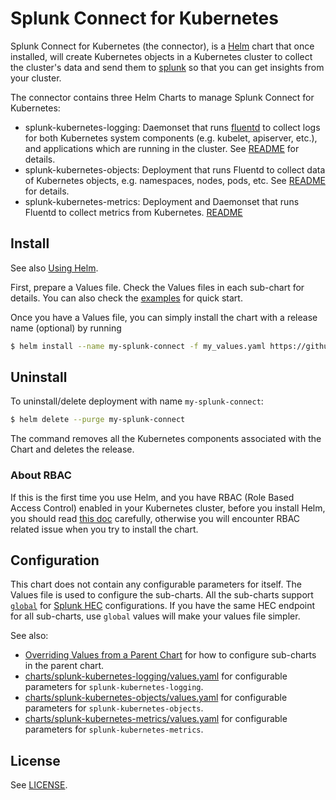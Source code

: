# Splunk Connect for Kubernetes #

Splunk Connect for Kubernetes (the connector), is a [Helm](https://github.com/kubernetes/helm) chart that once installed, will create Kubernetes objects in a Kubernetes cluster to collect the cluster's data and send them to [splunk](https://www.splunk.com/) so that you can get insights from your cluster.

The connector contains three Helm Charts to manage Splunk Connect for Kubernetes:

* splunk-kubernetes-logging: Daemonset that runs [fluentd](https://www.fluentd.org/) to collect logs for both Kubernetes system components (e.g. kubelet, apiserver, etc.), and applications which are running in the cluster. See [README](charts/splunk-kubernetes-logging/README.md) for details.
* splunk-kubernetes-objects: Deployment that runs Fluentd to collect data of Kubernetes objects, e.g. namespaces, nodes, pods, etc. See [README](charts/splunk-kubernetes-objects/README.md) for details.
* splunk-kubernetes-metrics: Deployment and Daemonset that runs Fluentd to collect metrics from Kubernetes. [README](/helm-chart/splunk-kubernetes-metrics/README.md)

## Install ##

See also [Using Helm](https://docs.helm.sh/using_helm/#using-helm).

First, prepare a Values file. Check the Values files in each sub-chart for details. You can also check the [examples](examples) for quick start.

Once you have a Values file, you can simply install the chart with a release name (optional) by running

```bash
$ helm install --name my-splunk-connect -f my_values.yaml https://github.com/splunk/splunk-connect-for-kubernetes/releases/download/1.4.2/splunk-connect-for-kubernetes-1.4.2.tgz
```

## Uninstall ##

To uninstall/delete deployment with name `my-splunk-connect`:

```bash
$ helm delete --purge my-splunk-connect
```

The command removes all the Kubernetes components associated with the Chart and deletes the release.

### About RBAC ###

If this is the first time you use Helm, and you have RBAC (Role Based Access Control) enabled in your Kubernetes cluster, before you install Helm, you should read [this doc](https://docs.helm.sh/using_helm/#role-based-access-control) carefully, otherwise you will encounter RBAC related issue when you try to install the chart.


## Configuration ##

This chart does not contain any configurable parameters for itself. The Values file is used to configure the sub-charts. All the sub-charts support [`global`](https://docs.helm.sh/chart_template_guide/#global-chart-values) for [Splunk HEC](http://docs.splunk.com/Documentation/Splunk/7.0.1/Data/AboutHEC) configurations. If you have the same HEC endpoint for all sub-charts, use `global` values will make your values file simpler.

See also:
* [Overriding Values from a Parent Chart](https://docs.helm.sh/chart_template_guide/#overriding-values-from-a-parent-chart) for how to configure sub-charts in the parent chart.
* [charts/splunk-kubernetes-logging/values.yaml](https://github.com/splunk/splunk-connect-for-kubernetes/blob/master/helm-chart/splunk-connect-for-kubernetes/charts/splunk-kubernetes-logging/values.yaml) for configurable parameters for `splunk-kubernetes-logging`.
* [charts/splunk-kubernetes-objects/values.yaml](https://github.com/splunk/splunk-connect-for-kubernetes/blob/master/helm-chart/splunk-connect-for-kubernetes/charts/splunk-kubernetes-objects/values.yaml) for configurable parameters for `splunk-kubernetes-objects`.
* [charts/splunk-kubernetes-metrics/values.yaml](https://github.com/splunk/splunk-connect-for-kubernetes/blob/master/helm-chart/splunk-connect-for-kubernetes/charts/splunk-kubernetes-metrics/values.yaml) for configurable parameters for `splunk-kubernetes-metrics`.

## License ##

See [LICENSE](../../LICENSE).
